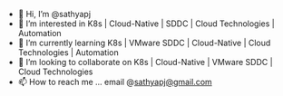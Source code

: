 - 👋 Hi, I’m @sathyapj
- 👀 I’m interested in K8s | Cloud-Native | SDDC | Cloud Technologies | Automation
- 🌱 I’m currently learning K8s | VMware SDDC | Cloud-Native | Cloud Technologies | Automation
- 💞️ I’m looking to collaborate on K8s | Cloud-Native | VMware SDDC | Cloud Technologies
- 📫 How to reach me ... email @sathyapj@gmail.com

<!---
sathyapj/sathyapj is a ✨ special ✨ repository because its `README.md` (this file) appears on your GitHub profile.
You can click the Preview link to take a look at your changes.
--->

